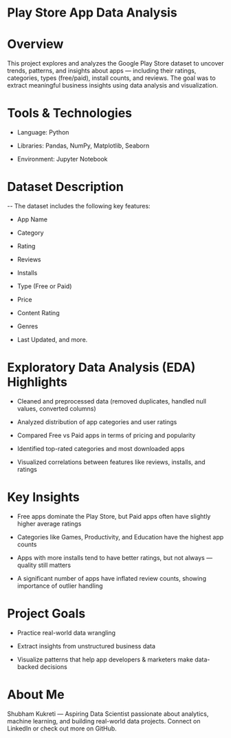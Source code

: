 # Play Store App Data Analysis

 # Overview

This project explores and analyzes the Google Play Store dataset to uncover trends, patterns, and insights about apps —
including their ratings, categories, types (free/paid), install counts, and reviews. The goal was to extract meaningful business insights using data analysis and visualization.

# Tools & Technologies

 * Language: Python 

 * Libraries: Pandas, NumPy, Matplotlib, Seaborn

 * Environment: Jupyter Notebook

# Dataset Description

-- The dataset includes the following key features:

* App Name

* Category

* Rating

* Reviews

* Installs

* Type (Free or Paid)

* Price

* Content Rating

* Genres

* Last Updated, and more.

# Exploratory Data Analysis (EDA) Highlights

 * Cleaned and preprocessed data (removed duplicates, handled null values, converted columns)

 * Analyzed distribution of app categories and user ratings
 
 * Compared Free vs Paid apps in terms of pricing and popularity

 * Identified top-rated categories and most downloaded apps

 * Visualized correlations between features like reviews, installs, and ratings


# Key Insights

 * Free apps dominate the Play Store, but Paid apps often have slightly higher average ratings

 * Categories like Games, Productivity, and Education have the highest app counts

 * Apps with more installs tend to have better ratings, but not always — quality still matters

 * A significant number of apps have inflated review counts, showing importance of outlier handling

# Project Goals

 * Practice real-world data wrangling

 * Extract insights from unstructured business data

 * Visualize patterns that help app developers & marketers make data-backed decisions

# About Me

Shubham Kukreti — Aspiring Data Scientist passionate about analytics, machine learning, and building real-world data projects.
Connect on LinkedIn or check out more on GitHub.




